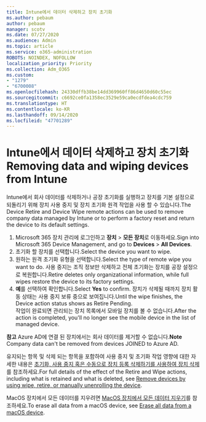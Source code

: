 ```yaml
---
title: Intune에서 데이터 삭제하고 장치 초기화
ms.author: pebaum
author: pebaum
manager: scotv
ms.date: 07/27/2020
ms.audience: Admin
ms.topic: article
ms.service: o365-administration
ROBOTS: NOINDEX, NOFOLLOW
localization_priority: Priority
ms.collection: Adm_O365
ms.custom:
- "1279"
- "6700008"
ms.openlocfilehash: 24330dffb38be14dd369960ff86d4650d60c55ec
ms.sourcegitcommit: c6692ce0fa1358ec3529e59ca0ecdfdea4cdc759
ms.translationtype: HT
ms.contentlocale: ko-KR
ms.lasthandoff: 09/14/2020
ms.locfileid: "47701289"
---
```

# <a name="removing-data-and-wiping-devices-from-intune"></a><span data-ttu-id="dc622-102">Intune에서 데이터 삭제하고 장치 초기화</span><span class="sxs-lookup"><span data-stu-id="dc622-102">Removing data and wiping devices from Intune</span></span>

<span data-ttu-id="dc622-103">Intune에서 회사 데이터를 삭제하거나 공장 초기화를 실행하고 장치를 기본 설정으로 되돌리기 위해 장치 사용 중지 및 장치 초기화 원격 작업을 사용 할 수 있습니다.</span><span class="sxs-lookup"><span data-stu-id="dc622-103">The Device Retire and Device Wipe remote actions can be used to remove company data managed by Intune or to perform a factory reset and return the device to its default settings.</span></span>

1. <span data-ttu-id="dc622-104">Microsoft 365 장치 관리에 로그인하고 **장치** > **모든 장치**로 이동하세요.</span><span class="sxs-lookup"><span data-stu-id="dc622-104">Sign into Microsoft 365 Device Management, and go to **Devices** > **All Devices**.</span></span>
2. <span data-ttu-id="dc622-105">초기화 할 장치를 선택합니다.</span><span class="sxs-lookup"><span data-stu-id="dc622-105">Select the device you want to wipe.</span></span>
3. <span data-ttu-id="dc622-106">원하는 원격 초기화 유형을 선택합니다.</span><span class="sxs-lookup"><span data-stu-id="dc622-106">Select the type of remote wipe you want to do.</span></span> <span data-ttu-id="dc622-107">사용 중지는 조직 정보만 삭제하고 전체 초기화는 장치를 공장 설정으로 복원합니다.</span><span class="sxs-lookup"><span data-stu-id="dc622-107">Retire deletes only organizational information, while full wipes restore the device to its factory settings.</span></span>
4. <span data-ttu-id="dc622-108">**예**를 선택하여 확인합니다.</span><span class="sxs-lookup"><span data-stu-id="dc622-108">Select **Yes** to confirm.</span></span> <span data-ttu-id="dc622-109">장치가 삭제될 때까지 장치 활동 상태는 사용 중지 보류 중으로 보여집니다.</span><span class="sxs-lookup"><span data-stu-id="dc622-109">Until the wipe finishes, the Device action status shows as Retire Pending.</span></span></br>
    <span data-ttu-id="dc622-110">작업이 완료되면 관리되는 장치 목록에서 모바일 장치를 볼 수 없습니다.</span><span class="sxs-lookup"><span data-stu-id="dc622-110">After the action is completed, you'll no longer see the mobile device in the list of managed device.</span></span>

<span data-ttu-id="dc622-111">**참고** Azure AD에 연결 된 장치에서는 회사 데이터를 제거할 수 없습니다.</span><span class="sxs-lookup"><span data-stu-id="dc622-111">**Note** Company data can't be removed from devices JOINED to Azure AD.</span></span>

<span data-ttu-id="dc622-112">유지되는 항목 및 삭제 되는 항목을 포함하여 사용 중지 및 초기화 작업 영향에 대한 자세한 내용은 [초기화, 사용 중지 혹은 수동으로 장치 등록 삭제하기를 사용하여 장치 삭제](https://docs.microsoft.com/intune/devices-wipe)를 참조하세요.</span><span class="sxs-lookup"><span data-stu-id="dc622-112">For full details of the effect of the Retire and Wipe actions, including what is retained and what is deleted, see [Remove devices by using wipe, retire, or manually unenrolling the device](https://docs.microsoft.com/intune/devices-wipe).</span></span>

<span data-ttu-id="dc622-113">MacOS 장치에서 모든 데이터를 지우려면 [MacOS 장치에서 모든 데이터 지우기](https://docs.microsoft.com/intune/device-erase)를 참조하세요.</span><span class="sxs-lookup"><span data-stu-id="dc622-113">To erase all data from a macOS device, see [Erase all data from a macOS device](https://docs.microsoft.com/intune/device-erase).</span></span>